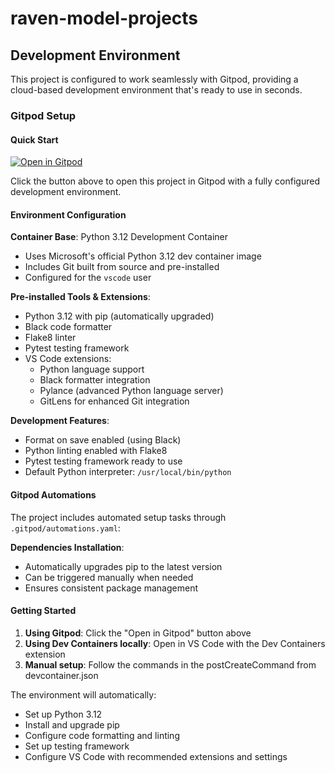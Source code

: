 # raven-model-projects

## Development Environment

This project is configured to work seamlessly with Gitpod, providing a cloud-based development environment that's ready to use in seconds.

### Gitpod Setup

#### Quick Start
[![Open in Gitpod](https://gitpod.io/button/open-in-gitpod.svg)](https://gitpod.io/#https://github.com/your-username/raven-model-projects)

Click the button above to open this project in Gitpod with a fully configured development environment.

#### Environment Configuration

**Container Base**: Python 3.12 Development Container
- Uses Microsoft's official Python 3.12 dev container image
- Includes Git built from source and pre-installed
- Configured for the `vscode` user

**Pre-installed Tools & Extensions**:
- Python 3.12 with pip (automatically upgraded)
- Black code formatter
- Flake8 linter
- Pytest testing framework
- VS Code extensions:
  - Python language support
  - Black formatter integration
  - Pylance (advanced Python language server)
  - GitLens for enhanced Git integration

**Development Features**:
- Format on save enabled (using Black)
- Python linting enabled with Flake8
- Pytest testing framework ready to use
- Default Python interpreter: `/usr/local/bin/python`

#### Gitpod Automations

The project includes automated setup tasks through `.gitpod/automations.yaml`:

**Dependencies Installation**:
- Automatically upgrades pip to the latest version
- Can be triggered manually when needed
- Ensures consistent package management

#### Getting Started

1. **Using Gitpod**: Click the "Open in Gitpod" button above
2. **Using Dev Containers locally**: Open in VS Code with the Dev Containers extension
3. **Manual setup**: Follow the commands in the postCreateCommand from devcontainer.json

The environment will automatically:
- Set up Python 3.12
- Install and upgrade pip
- Configure code formatting and linting
- Set up testing framework
- Configure VS Code with recommended extensions and settings
